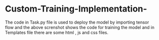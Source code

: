 # Custom-Training-Implementation-
The code in Task.py file is used to deploy the model by importing tensor flow and the above screnshot shows the code for training the model and in Templates file there are some html , js and css files.
